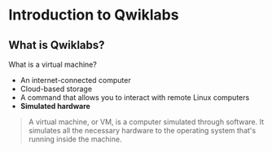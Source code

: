 # Introduction to Qwiklabs

## What is Qwiklabs?

What is a virtual machine?

* An internet-connected computer
* Cloud-based storage
* A command that allows you to interact with remote Linux computers
* **Simulated hardware**

> A virtual machine, or VM, is a computer simulated through software. It simulates all the necessary hardware to the operating system that's running inside the machine.